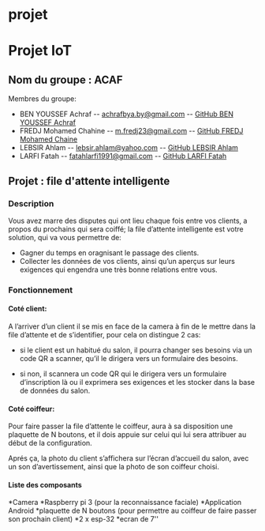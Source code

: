 # projet
# Projet IoT

## Nom du groupe : ACAF
 Membres du groupe:
* BEN YOUSSEF Achraf -- achrafbya.by@gmail.com -- [GitHub BEN YOUSSEF Achraf](https://github.com/BYAchraf)
* FREDJ Mohamed Chahine -- m.fredj23@gmail.com -- [GitHub FREDJ Mohamed Chaine](https://github.com/chahine202)
* LEBSIR Ahlam -- lebsir.ahlam@yahoo.com -- [GitHub LEBSIR Ahlam](https://github.com/LEBSIRAHLAM)
* LARFI Fatah -- fatahlarfi1991@gmail.com -- [GitHub LARFI Fatah](https://github.com/larfifatah)

## Projet : file d'attente intelligente 

### Description

Vous avez marre des disputes qui ont lieu chaque fois entre vos clients, a propos du prochains qui sera coiffé; la file d’attente intelligente est votre solution, qui va vous permettre de:
* Gagner du temps en oragnisant le passage des clients.
* Collecter les données de vos clients, ainsi qu’un aperçus sur leurs
  exigences qui engendra une très bonne relations entre vous.


### Fonctionnement 
#### Coté client:

A l’arriver d’un client il se mis en face de la camera à fin de le mettre dans la file d’attente et de s’identifier, pour cela on distingue 2 cas:
* si le client est un habitué du salon, il pourra changer ses besoins via un code QR a scanner, qu’il le dirigera vers un formulaire des besoins.
 
* si non, il scannera un code QR qui le dirigera vers un formulaire d’inscription là ou il exprimera ses exigences et les stocker dans la base de données du salon. 

#### Coté coiffeur: 

Pour faire passer la file d’attente le coiffeur, aura à sa disposition une plaquette de N boutons, et il dois appuie sur celui qui lui sera attribuer au début de la configuration.

Aprés ça, la photo du client s’affichera sur l’écran d’accueil du salon, avec un son d’avertissement, ainsi que la photo de son coiffeur choisi.

#### Liste des composants

*Camera
*Raspberry pi 3 (pour la reconnaissance faciale)
*Application Android
*plaquette de N boutons (pour permettre au coiffeur de faire passer son    prochain client)
*2 x esp-32
*ecran de 7'' 

